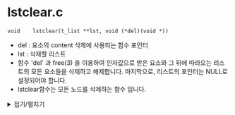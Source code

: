 # lstclear.c
```
void	lstclear(t_list **lst, void (*del)(void *))
```
- del : 요소의 content 삭제에 사용되는 함수 포인터
- lst : 삭제할 리스트
- 함수 'del' 과 free(3) 을 이용하여 인자값으로 받은 요소와 그 뒤에 따라오는 리스트의 모든 요소들을 삭제하고 해제합니다. 마지막으로, 리스트의 포인터는 NULL로 설정되어야 합니다.
- lstclear함수는 모든 노드를 삭제하는 함수 입니다.

<details markdown="1">
<summary>접기/펼치기</summary>
<!--summary 아래 빈칸 공백 두고 내용을 적는공간-->

```
void	ft_lstclear(t_list **lst, void (*del)(void *))
{
	t_list	*tmp;

	if (lst == NULL)
		return ;
	while (*lst != NULL)
	{
		tmp = *lst;
		*lst = tmp->next;
		ft_lstdelone(tmp, del);
	}
}
```
</details>
